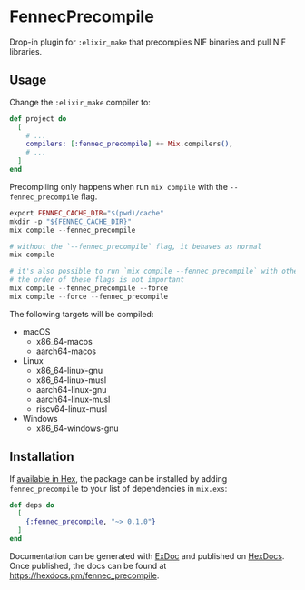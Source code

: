 # FennecPrecompile

Drop-in plugin for `:elixir_make` that precompiles NIF binaries and pull NIF libraries.

## Usage
Change the `:elixir_make` compiler to:

```elixir
def project do
  [
    # ...
    compilers: [:fennec_precompile] ++ Mix.compilers(),
    # ...
  ]
end
```

Precompiling only happens when run `mix compile` with the `--fennec_precompile` flag.
```elixir
export FENNEC_CACHE_DIR="$(pwd)/cache"
mkdir -p "${FENNEC_CACHE_DIR}"
mix compile --fennec_precompile

# without the `--fennec_precompile` flag, it behaves as normal
mix compile

# it's also possible to run `mix compile --fennec_precompile` with other flags
# the order of these flags is not important
mix compile --fennec_precompile --force
mix compile --force --fennec_precompile
```

The following targets will be compiled:

- macOS
  - x86_64-macos
  - aarch64-macos
- Linux
  - x86_64-linux-gnu
  - x86_64-linux-musl
  - aarch64-linux-gnu
  - aarch64-linux-musl
  - riscv64-linux-musl
- Windows
  - x86_64-windows-gnu

## Installation

If [available in Hex](https://hex.pm/docs/publish), the package can be installed
by adding `fennec_precompile` to your list of dependencies in `mix.exs`:

```elixir
def deps do
  [
    {:fennec_precompile, "~> 0.1.0"}
  ]
end
```

Documentation can be generated with [ExDoc](https://github.com/elixir-lang/ex_doc)
and published on [HexDocs](https://hexdocs.pm). Once published, the docs can
be found at <https://hexdocs.pm/fennec_precompile>.

